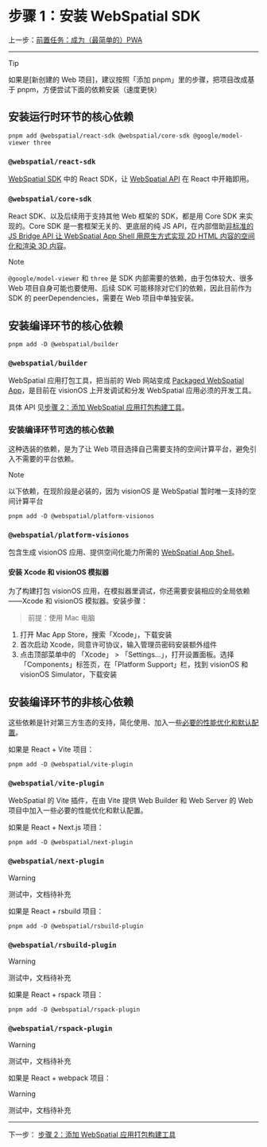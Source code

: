 
# 步骤 1：安装 WebSpatial SDK

上一步：[前置任务：成为（最简单的）PWA](prerequisite-become-a-minimal-pwa.md)

---

> [!TIP]
> 如果是[新创建的 Web 项目]，建议按照「添加 pnpm」里的步骤，把项目改成基于 pnpm，方便尝试下面的依赖安装（速度更快）

## 安装运行时环节的核心依赖

```shell
pnpm add @webspatial/react-sdk @webspatial/core-sdk @google/model-viewer three
```

### `@webspatial/react-sdk`

[WebSpatial SDK](#) 中的 React SDK，让 [WebSpatial API](#) 在 React 中开箱即用。

### `@webspatial/core-sdk`

React SDK、以及后续用于支持其他 Web 框架的 SDK，都是用 Core SDK 来实现的。Core SDK 是一套框架无关的、更底层的纯 JS API，在内部借助[非标准的 JS Bridge API 让 WebSpatial App Shell 用原生方式实现 2D HTML 内容的空间化和渲染 3D 内容](#)。

> [!NOTE]
> `@google/model-viewer` 和 `three` 是 SDK 内部需要的依赖，由于包体较大、很多 Web 项目自身可能也要使用、后续 SDK 可能移除对它们的依赖，因此目前作为 SDK 的 peerDependencies，需要在 Web 项目中单独安装。

## 安装编译环节的核心依赖

```shell
pnpm add -D @webspatial/builder
```

### `@webspatial/builder`

WebSpatial 应用打包工具，把当前的 Web 网站变成 [Packaged WebSpatial App](#)，是目前在 visionOS 上开发调试和分发 WebSpatial 应用必须的开发工具。

具体 API 见[步骤 2：添加 WebSpatial 应用打包构建工具](step-2-add-build-tool-for-packaged-webspatial-apps.md)。

### 安装编译环节可选的核心依赖

这种选装的依赖，是为了让 Web 项目选择自己需要支持的空间计算平台，避免引入不需要的平台依赖。

> [!NOTE]
> 以下依赖，在现阶段是必装的，因为 visionOS 是 WebSpatial 暂时唯一支持的空间计算平台

```shell
pnpm add -D @webspatial/platform-visionos
```

### `@webspatial/platform-visionos`

包含生成 visionOS 应用、提供空间化能力所需的 [WebSpatial App Shell](#)。

#### 安装 Xcode 和 visionOS 模拟器

为了构建打包 visionOS 应用，在模拟器里调试，你还需要安装相应的全局依赖——Xcode 和 visionOS 模拟器。安装步骤：

> 前提：使用 Mac 电脑
1. 打开 Mac App Store，搜索「Xcode」，下载安装
2. 首次启动 Xcode，同意许可协议，输入管理员密码安装额外组件
3. 点击顶部菜单中的 「Xcode」 > 「Settings...」，打开设置面板。选择「Components」标签页，在「Platform Support」栏，找到 visionOS 和 visionOS Simulator，下载安装

## 安装编译环节的非核心依赖

这些依赖是针对第三方生态的支持，简化使用、加入一些[必要的性能优化和默认配置](#)。

如果是 React + Vite 项目：

```shell
pnpm add -D @webspatial/vite-plugin
```

### `@webspatial/vite-plugin`

WebSpatial 的 Vite 插件，在由 Vite 提供 Web Builder 和 Web Server 的 Web 项目中加入一些必要的性能优化和默认配置。

如果是 React + Next.js 项目：

```shell
pnpm add -D @webspatial/next-plugin
```

### `@webspatial/next-plugin`

> [!WARNING]
> 测试中，文档待补充

如果是 React + rsbuild 项目：

```shell
pnpm add -D @webspatial/rsbuild-plugin
```

### `@webspatial/rsbuild-plugin`

> [!WARNING]
> 测试中，文档待补充

如果是 React + rspack 项目：

```shell
pnpm add -D @webspatial/rspack-plugin
```

### `@webspatial/rspack-plugin`

> [!WARNING]
> 测试中，文档待补充

如果是 React + webpack 项目：

> [!WARNING]
> 测试中，文档待补充

---

下一步： [步骤 2：添加 WebSpatial 应用打包构建工具](step-2-add-build-tool-for-packaged-webspatial-apps.md)

